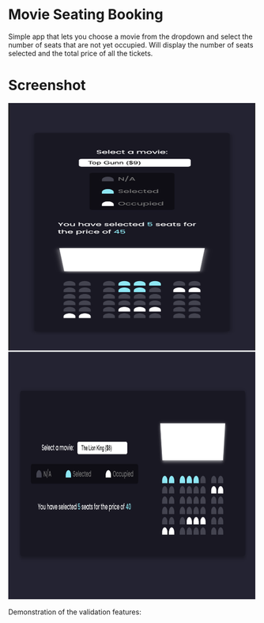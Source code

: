 # Movie Seating Booking

Simple app that lets you choose a movie from the dropdown and select the number of seats that are not yet occupied. Will display the number of seats selected and the total price of all the tickets.

# Screenshot

<img src="../design/movie-seating-mobile.png" width="500" height="500" />
<img src="../design/movie-seating.png" width="500" height="500" />

Demonstration of the validation features:
